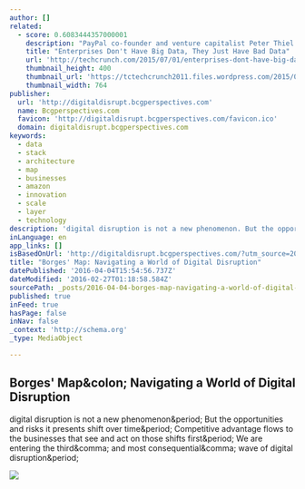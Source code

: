 ```yaml
---
author: []
related:
  - score: 0.6083444357000001
    description: "PayPal co-founder and venture capitalist Peter Thiel commonly harps on the tech community for overusing buzzwords like \"cloud\" and \"big data.\" He's not the only one who's been saying this, but the message still doesn't appear to be sinking in with most enterprises."
    title: "Enterprises Don't Have Big Data, They Just Have Bad Data"
    url: 'http://techcrunch.com/2015/07/01/enterprises-dont-have-big-data-they-just-have-bad-data/'
    thumbnail_height: 400
    thumbnail_url: 'https://tctechcrunch2011.files.wordpress.com/2015/07/baddata.jpg?w=764&h=400&crop=1'
    thumbnail_width: 764
publisher:
  url: 'http://digitaldisrupt.bcgperspectives.com'
  name: Bcgperspectives.com
  favicon: 'http://digitaldisrupt.bcgperspectives.com/favicon.ico'
  domain: digitaldisrupt.bcgperspectives.com
keywords:
  - data
  - stack
  - architecture
  - map
  - businesses
  - amazon
  - innovation
  - scale
  - layer
  - technology
description: 'digital disruption is not a new phenomenon. But the opportunities and risks it presents shift over time. Competitive advantage flows to the businesses that see and act on those shifts first. We are entering the third, and most consequential, wave of digital disruption.'
inLanguage: en
app_links: []
isBasedOnUrl: 'http://digitaldisrupt.bcgperspectives.com/?utm_source=201602Digital&utm_medium=Email&utm_campaign=otr#'
title: "Borges' Map: Navigating a World of Digital Disruption"
datePublished: '2016-04-04T15:54:56.737Z'
dateModified: '2016-02-27T01:18:58.584Z'
sourcePath: _posts/2016-04-04-borges-map-navigating-a-world-of-digital-disruption.md
published: true
inFeed: true
hasPage: false
inNav: false
_context: 'http://schema.org'
_type: MediaObject

---
```

<article style=""><h1>Borges' Map&amp;colon; Navigating a World of Digital Disruption</h1><p>digital disruption is not a new phenomenon&amp;period; But the opportunities and risks it presents shift over time&amp;period; Competitive advantage flows to the businesses that see and act on those shifts first&amp;period; We are entering the third&amp;comma; and most consequential&amp;comma; wave of digital disruption&amp;period;</p><img src="http://Digitaldisrupt.bcgperspectives.com/images/Hero_Treatment_1200x672.png" /></article>